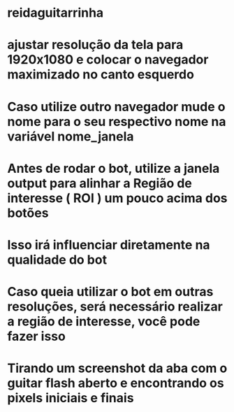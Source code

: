 # reidaguitarrinha

# ajustar resolução da tela para 1920x1080 e colocar  o navegador maximizado no canto esquerdo
# Caso utilize outro navegador mude o nome para o seu respectivo nome na variável nome_janela
# Antes de rodar o bot, utilize a janela output para alinhar a Região de interesse ( ROI ) um pouco acima dos botões
# Isso irá influenciar diretamente na qualidade do bot
# Caso queia utilizar o bot em outras resoluções, será necessário realizar a região de interesse, você pode fazer isso
# Tirando um screenshot da aba com o guitar flash aberto e encontrando os pixels iniciais e finais
